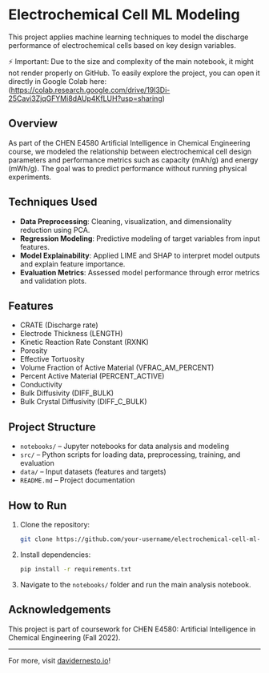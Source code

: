 # Electrochemical Cell ML Modeling

This project applies machine learning techniques to model the discharge performance of electrochemical cells based on key design variables.

⚡ Important:
Due to the size and complexity of the main notebook, it might not render properly on GitHub.
To easily explore the project, you can open it directly in Google Colab here: (https://colab.research.google.com/drive/19l3Di-25Cavi3ZjqGFYMi8dAUp4KfLUH?usp=sharing)

## Overview

As part of the CHEN E4580 Artificial Intelligence in Chemical Engineering course, we modeled the relationship between electrochemical cell design parameters and performance metrics such as capacity (mAh/g) and energy (mWh/g). The goal was to predict performance without running physical experiments.

## Techniques Used

- **Data Preprocessing**: Cleaning, visualization, and dimensionality reduction using PCA.
- **Regression Modeling**: Predictive modeling of target variables from input features.
- **Model Explainability**: Applied LIME and SHAP to interpret model outputs and explain feature importance.
- **Evaluation Metrics**: Assessed model performance through error metrics and validation plots.

## Features

- CRATE (Discharge rate)
- Electrode Thickness (LENGTH)
- Kinetic Reaction Rate Constant (RXNK)
- Porosity
- Effective Tortuosity
- Volume Fraction of Active Material (VFRAC_AM_PERCENT)
- Percent Active Material (PERCENT_ACTIVE)
- Conductivity
- Bulk Diffusivity (DIFF_BULK)
- Bulk Crystal Diffusivity (DIFF_C_BULK)

## Project Structure

- `notebooks/` – Jupyter notebooks for data analysis and modeling
- `src/` – Python scripts for loading data, preprocessing, training, and evaluation
- `data/` – Input datasets (features and targets)
- `README.md` – Project documentation

## How to Run

1. Clone the repository:
    ```bash
    git clone https://github.com/your-username/electrochemical-cell-ml-modeling.git
    ```
2. Install dependencies:
    ```bash
    pip install -r requirements.txt
    ```
3. Navigate to the `notebooks/` folder and run the main analysis notebook.

## Acknowledgements

This project is part of coursework for CHEN E4580: Artificial Intelligence in Chemical Engineering (Fall 2022).

---

For more, visit [davidernesto.io](https://davidernesto.io)!
